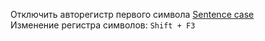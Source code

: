 Отключить авторегистр первого символа [Sentence case](https://wiki.openoffice.org/wiki/Documentation/FAQ/Writer/AutomaticFunctions/How_do_I_stop_OpenOffice.org_from_changing_the_first_letter_of_a_word_to_uppercase%3F)    
Изменение регистра символов: `Shift + F3`  
